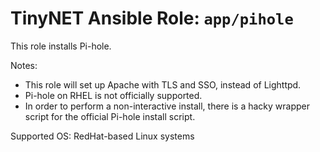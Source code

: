 # TinyNET Ansible Role: `app/pihole`

This role installs Pi-hole.

Notes:

- This role will set up Apache with TLS and SSO, instead of Lighttpd.
- Pi-hole on RHEL is not officially supported.
- In order to perform a non-interactive install, there is a hacky wrapper script
  for the official Pi-hole install script.

Supported OS: RedHat-based Linux systems
